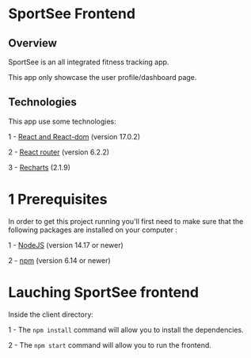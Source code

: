 # SportSee Frontend

## Overview

SportSee is an all integrated fitness tracking app.

This app only showcase the user profile/dashboard page.

## Technologies

This app use some technologies:

1 - [React and React-dom](https://reactjs.org/) (version 17.0.2)

2 - [React router](https://reactrouter.com/) (version 6.2.2)

3 - [Recharts](https://reactrouter.com/) (2.1.9)

# 1 Prerequisites

In order to get this project running you'll first need to make sure that the following packages are installed on your computer :

1 - [NodeJS](https://nodejs.org) (version 14.17 or newer)

2 - [npm](https://www.npmjs.com/) (version 6.14 or newer)

# Lauching SportSee frontend

Inside the client directory:

1 - The `npm install` command will allow you to install the dependencies.

2 - The `npm start` command will allow you to run the frontend.
